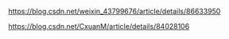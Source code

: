 https://blog.csdn.net/weixin_43799676/article/details/86633950

https://blog.csdn.net/CxuanM/article/details/84028106

